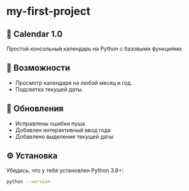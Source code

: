 # my-first-project
##  📅 Calendar 1.0

Простой консольный календарь на Python с базовыми функциями.

##  🚀 Возможности
- Просмотр календаря на любой месяц и год.
- Подсветка текущей даты.

##  🔄 Обновления
- Исправлены ошибки пуша
- Добавлен интерактивный ввод года
- Добавлено выделение текущей даты

## ⚙️ Установка
   Убедись, что у тебя установлен Python 3.8+:
   ```bash
   python --version